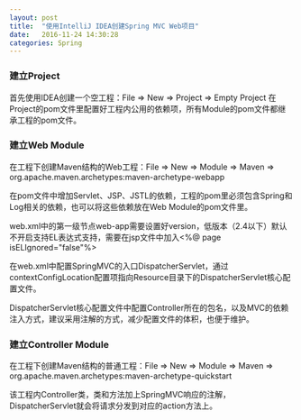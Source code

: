 ```yaml
---
layout: post
title:  "使用IntelliJ IDEA创建Spring MVC Web项目"
date:   2016-11-24 14:30:28
categories: Spring
---
```

### 建立Project
首先使用IDEA创建一个空工程：File => New => Project => Empty Project
在Project的pom文件里配置好工程内公用的依赖项，所有Module的pom文件都继承工程的pom文件。

### 建立Web Module
在工程下创建Maven结构的Web工程：File => New => Module => Maven => org.apache.maven.archetypes:maven-archetype-webapp

在pom文件中增加Servlet、JSP、JSTL的依赖，工程的pom里必须包含Spring和Log相关的依赖，也可以将这些依赖放在Web Module的pom文件里。

web.xml中的第一级节点web-app需要设置好version，低版本（2.4以下）默认不开启支持EL表达式支持，需要在jsp文件中加入<%@ page isELIgnored="false"%>

在web.xml中配置SpringMVC的入口DispatcherServlet，通过contextConfigLocation配置项指向Resource目录下的DispatcherServlet核心配置文件。

DispatcherServlet核心配置文件中配置Controller所在的包名，以及MVC的依赖注入方式，建议采用注解的方式，减少配置文件的体积，也便于维护。

### 建立Controller Module
在工程下创建Maven结构的普通工程：File => New => Module => Maven => org.apache.maven.archetypes:maven-archetype-quickstart

该工程内Controller类，类和方法加上SpringMVC响应的注解，DispatcherServlet就会将请求分发到对应的action方法上。

